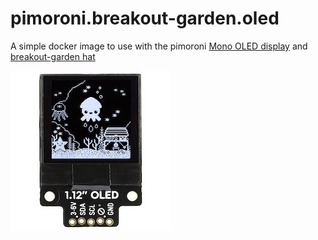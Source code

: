# pimoroni.breakout-garden.oled
A simple docker image to use with the pimoroni [Mono OLED display](https://shop.pimoroni.com/products/1-12-oled-breakout) and [breakout-garden hat](https://shop.pimoroni.com/products/breakout-garden-mini-i2c)

![](https://raw.githubusercontent.com/promethee/pimoroni.breakout-garden.oled/main/i2c-oled-variant-image_1024x1024.jpg)
